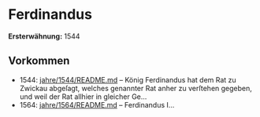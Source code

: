 # Ferdinandus

**Ersterwähnung:** 1544

## Vorkommen
- 1544: [jahre/1544/README.md](../jahre/1544/README.md) – König Ferdinandus hat dem Rat zu Zwickau abgeſagt,
welches genannter Rat anher zu verſtehen gegeben, und
weil der Rat allhier in gleicher Ge...
- 1564: [jahre/1564/README.md](../jahre/1564/README.md) – Ferdinandus I...
